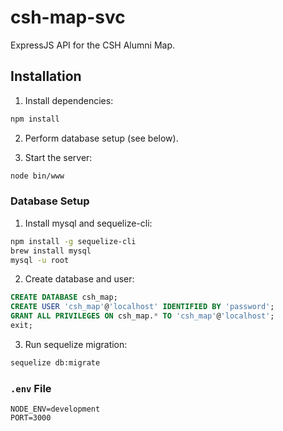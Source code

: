 # csh-map-svc

ExpressJS API for the CSH Alumni Map.

## Installation

1) Install dependencies:

```bash
npm install
```

2) Perform database setup (see below).

3) Start the server:

```bash
node bin/www
```

### Database Setup

1) Install mysql and sequelize-cli:

```bash
npm install -g sequelize-cli
brew install mysql
mysql -u root
```

2) Create database and user: 

```sql
CREATE DATABASE csh_map;
CREATE USER 'csh_map'@'localhost' IDENTIFIED BY 'password';
GRANT ALL PRIVILEGES ON csh_map.* TO 'csh_map'@'localhost';
exit;
```

3) Run sequelize migration:

```bash
sequelize db:migrate
```
### `.env` File

```
NODE_ENV=development
PORT=3000
```
